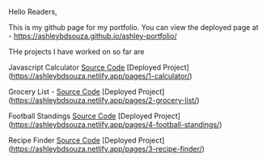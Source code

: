 Hello Readers,

This is my github page for my portfolio. You can view the deployed page at - https://ashleybdsouza.github.io/ashley-portfolio/

THe projects I have worked on so far are

Javascript Calculator
[Source Code](https://github.com/ashleybdsouza/tech-journey)
[Deployed Project] (https://ashleybdsouza.netlify.app/pages/1-calculator/)

Grocery List - 
[Source Code](https://github.com/ashleybdsouza/tech-journey)
[Deployed Project] (https://ashleybdsouza.netlify.app/pages/2-grocery-list/)

Football Standings
[Source Code](https://github.com/ashleybdsouza/tech-journey)
[Deployed Project] (https://ashleybdsouza.netlify.app/pages/4-football-standings/)

Recipe Finder
[Source Code](https://github.com/ashleybdsouza/tech-journey)
[Deployed Project] (https://ashleybdsouza.netlify.app/pages/3-recipe-finder/) 